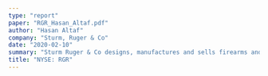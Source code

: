 ```yaml
---
type: "report"
paper: "RGR_Hasan_Altaf.pdf"
author: "Hasan Altaf"
company: "Sturm, Ruger & Co"
date: "2020-02-10"
summary: "Sturm Ruger & Co designs, manufactures and sells firearms and castings in the United States and worldwide. Their products include a variety of rifles, pistols, revolvers alongside steel investment castings and metal molding parts. The company was founded in 1949 and is headquartered in Southport, Connecticut. "
title: "NYSE: RGR"
---
```

